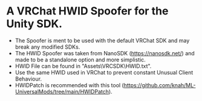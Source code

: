 # A VRChat HWID Spoofer for the Unity SDK.
- The Spoofer is ment to be used with the default VRChat SDK and may break any modified SDKs.
- The HWID Spoofer was taken from NanoSDK (https://nanosdk.net/) and made to be a standalone option and more simplistic.
- HWID File can be found in "Assets\VRCSDK\HWID.txt".
- Use the same HWID used in VRChat to prevent constant Unusual Client Behaviour.
- HWIDPatch is recommended with this tool (https://github.com/knah/ML-UniversalMods/tree/main/HWIDPatch).

